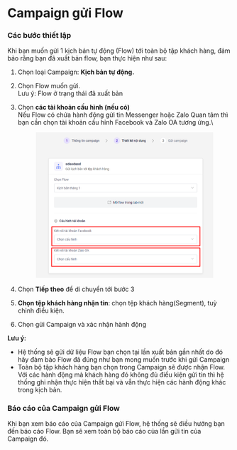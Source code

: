 # Campaign gửi Flow

### Các bước thiết lập

Khi bạn muốn gửi 1 kịch bản tự động (Flow) tới toàn bộ tập khách hàng, đảm bảo rằng bạn đã xuất bản flow, bạn thực hiện như sau:

1. Chọn loại Campaign: **Kịch bản tự động.**
2. Chọn Flow muốn gửi.\
   Lưu ý:  Flow ở trạng thái đã xuất bản
3.  Chọn **các tài khoản cấu hình (nếu có)**\
    Nếu Flow có chứa hành động gửi tin Messenger hoặc Zalo Quan tâm thì bạn cần chọn tài khoản cấu hỉnh Facebook và Zalo OA tương ứng.\


    <figure><img src="../.gitbook/assets/image (282).png" alt="" width="563"><figcaption></figcaption></figure>
4. Chọn **Tiếp theo** để di chuyển tới bước 3
5. **Chọn tệp khách hàng nhận tin**: chọn tệp khách hàng(Segment), tuỳ chỉnh điều kiện.
6. Chọn gửi Campaign và xác nhận hành động

**Lưu ý:**

* Hệ thống sẽ gửi dữ liệu Flow bạn chọn tại lần xuất bản gần nhất do đó hãy đảm bảo Flow đã đúng như bạn mong muốn trước khi gửi Campaign
* Toàn bộ tập khách hàng bạn chọn trong Campaign sẽ được nhận Flow. Với các hành động mà khách hàng đó không đủ điều kiện gửi tin thì hệ thống ghi nhận thực hiện thất bại và vẫn thực hiện các hành động khác trong kịch bản.

### Báo cáo của Campaign gửi Flow

Khi bạn xem báo cáo của Campaign gửi Flow, hệ thống sẽ điều hướng bạn đến báo cáo Flow. Bạn sẽ xem toàn bộ báo cáo của lần gửi tin của Campaign đó.


